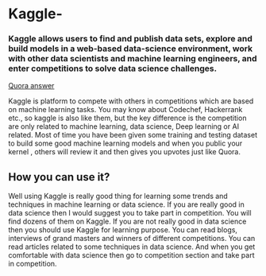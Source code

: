 # Kaggle-

### Kaggle allows users to find and publish data sets, explore and build models in a web-based data-science environment, work with other data scientists and machine learning engineers, and enter competitions to solve data science challenges.


[Quora answer](https://www.quora.com/What-is-Kaggle-and-how-exactly-should-I-use-it)

Kaggle is platform to compete with others in competitions which are based on machine learning tasks. You may know about Codechef, Hackerrank etc., so kaggle is also like them, but the key difference is the competition are only related to machine learning, data science, Deep learning or AI related. Most of time you have been given some training and testing dataset to build some good machine learning models and when you public your kernel , others will review it and then gives you upvotes just like Quora.

## How you can use it?

Well using Kaggle is really good thing for learning some trends and techniques in machine learning or data science. If you are really good in data science then I would suggest you to take part in competition. You will find dozens of them on Kaggle. If you are not really good in data science then you should use Kaggle for learning purpose. You can read blogs, interviews of grand masters and winners of different competitions. You can read articles related to some techniques in data science. And when you get comfortable with data science then go to competition section and take part in competition.
